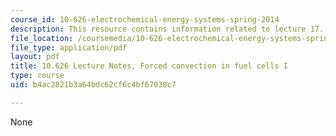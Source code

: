```yaml
---
course_id: 10-626-electrochemical-energy-systems-spring-2014
description: This resource contains information related to lecture 17.
file_location: /coursemedia/10-626-electrochemical-energy-systems-spring-2014/b4ac2821b3a64bdc62cf6c4bf67038c7_MIT10_626S14_S11lec17.pdf
file_type: application/pdf
layout: pdf
title: 10.626 Lecture Notes, Forced convection in fuel cells I
type: course
uid: b4ac2821b3a64bdc62cf6c4bf67038c7

---
```

None